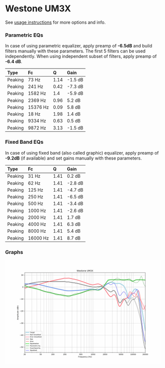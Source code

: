 # Westone UM3X
See [usage instructions](https://github.com/jaakkopasanen/AutoEq#usage) for more options and info.

### Parametric EQs
In case of using parametric equalizer, apply preamp of **-6.5dB** and build filters manually
with these parameters. The first 5 filters can be used independently.
When using independent subset of filters, apply preamp of **-6.4 dB**.

| Type    | Fc       |    Q | Gain    |
|:--------|:---------|:-----|:--------|
| Peaking | 73 Hz    | 1.14 | -1.5 dB |
| Peaking | 241 Hz   | 0.42 | -7.3 dB |
| Peaking | 1582 Hz  | 1.4  | -5.9 dB |
| Peaking | 2369 Hz  | 0.96 | 5.2 dB  |
| Peaking | 15376 Hz | 0.09 | 5.8 dB  |
| Peaking | 18 Hz    | 1.98 | 1.4 dB  |
| Peaking | 9334 Hz  | 0.63 | 0.5 dB  |
| Peaking | 9872 Hz  | 3.13 | -1.5 dB |

### Fixed Band EQs
In case of using fixed band (also called graphic) equalizer, apply preamp of **-9.2dB**
(if available) and set gains manually with these parameters.

| Type    | Fc       |    Q | Gain    |
|:--------|:---------|:-----|:--------|
| Peaking | 31 Hz    | 1.41 | 0.2 dB  |
| Peaking | 62 Hz    | 1.41 | -2.8 dB |
| Peaking | 125 Hz   | 1.41 | -4.7 dB |
| Peaking | 250 Hz   | 1.41 | -6.5 dB |
| Peaking | 500 Hz   | 1.41 | -3.4 dB |
| Peaking | 1000 Hz  | 1.41 | -2.6 dB |
| Peaking | 2000 Hz  | 1.41 | 1.7 dB  |
| Peaking | 4000 Hz  | 1.41 | 6.3 dB  |
| Peaking | 8000 Hz  | 1.41 | 5.4 dB  |
| Peaking | 16000 Hz | 1.41 | 8.7 dB  |

### Graphs
![](./Westone%20UM3X.png)